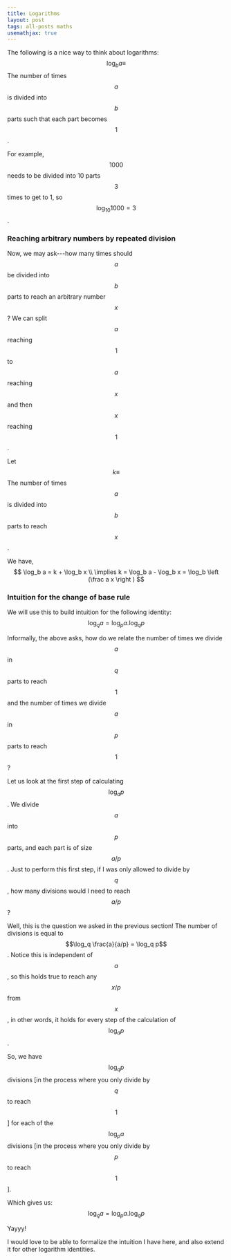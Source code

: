 ```yaml
---
title: Logarithms
layout: post
tags: all-posts maths
usemathjax: true
---
```


The following is a nice way to think about logarithms: 
$$\log_b a \equiv$$ The number of times $$a$$ is divided into $$b$$ parts such that each part becomes $$1$$. 

For example, $$1000$$ needs to be divided into 10 parts $$3$$ times to get to 1, so $$\log_{10}1000 = 3$$.

### Reaching arbitrary numbers by repeated division

Now, we may ask---how many times should $$a$$ be divided into $$b$$ parts to reach an arbitrary number $$x$$? We can split $$a$$ reaching $$1$$ to $$a$$ reaching $$x$$ and then $$x$$ reaching $$1$$.

Let $$k \equiv$$ The number of times $$a$$ is divided into $$b$$ parts to reach $$x$$. 

We have, 
$$
\log_b a = k + \log_b x \\
\implies k = \log_b a - \log_b x = \log_b \left (\frac a x \right )
$$

### Intuition for the change of base rule
We will use this to build intuition for the following identity: 
$$ \log_qa = \log_pa . \log_qp$$

Informally, the above asks, 
how do we relate the number of times we divide $$a$$ in $$q$$ parts to reach $$1$$ and the number of times we divide $$a$$ in $$p$$ parts to reach $$1$$?

Let us look at the first step of calculating $$\log_a p$$. We divide $$a$$ into $$p$$ parts, and each part is of size $$a/p$$. Just to perform this first step, if I was only allowed to divide by $$q$$, how many divisions would I need to reach $$a/p$$ ?

Well, this is the question we asked in the previous section!
The number of divisions is equal to $$\log_q \frac{a}{a/p} = \log_q p$$. Notice this is independent of $$a$$, so this holds true to reach any $$x/p$$ from $$x$$, in other words, it holds for every step of the calculation of $$\log_a p$$. 

So, we have $$\log_q p$$ divisions [in the process where you only divide by $$q$$ to reach $$1$$] for each of the $$\log_p a$$ divisions [in the process where you only divide by $$p$$ to reach $$1$$].

Which gives us:
$$\log_q a =  \log_p a. \log_q p$$

Yayyy!

I would love to be able to formalize the intuition I have here, and also extend it for other logarithm identities. 
